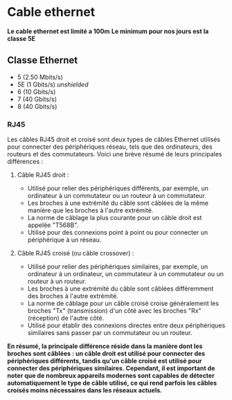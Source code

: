 # Cable ethernet

**Le cable ethernet est limité a 100m**
**Le minimum pour nos jours est la classe 5E**

## Classe Ethernet

- 5 (2.50 Mbits/s)
- 5E (1 Gbits/s) _unshielded_
- 6 (10 Gbits/s)
- 7 (40 Gbits/s)
- 8 (40 Gbits/s)

### RJ45

Les câbles RJ45 droit et croisé sont deux types de câbles Ethernet utilisés pour connecter des périphériques réseau, tels que des ordinateurs, des routeurs et des commutateurs. Voici une brève résumé de leurs principales différences :

1. Câble RJ45 droit :

   - Utilisé pour relier des périphériques différents, par exemple, un ordinateur à un commutateur ou un routeur à un commutateur.
   - Les broches à une extrémité du câble sont câblées de la même manière que les broches à l'autre extrémité.
   - La norme de câblage la plus courante pour un câble droit est appelée "T568B".
   - Utilisé pour des connexions point à point ou pour connecter un périphérique à un réseau.

2. Câble RJ45 croisé (ou câble crossover) :
   - Utilisé pour relier des périphériques similaires, par exemple, un ordinateur à un ordinateur, un commutateur à un commutateur ou un routeur à un routeur.
   - Les broches à une extrémité du câble sont câblées différemment des broches à l'autre extrémité.
   - La norme de câblage pour un câble croisé croise généralement les broches "Tx" (transmission) d'un côté avec les broches "Rx" (réception) de l'autre côté.
   - Utilisé pour établir des connexions directes entre deux périphériques similaires sans passer par un commutateur ou un routeur.

**En résumé, la principale différence réside dans la manière dont les broches sont câblées : un câble droit est utilisé pour connecter des périphériques différents, tandis qu'un câble croisé est utilisé pour connecter des périphériques similaires. Cependant, il est important de noter que de nombreux appareils modernes sont capables de détecter automatiquement le type de câble utilisé, ce qui rend parfois les câbles croisés moins nécessaires dans les réseaux actuels.**
